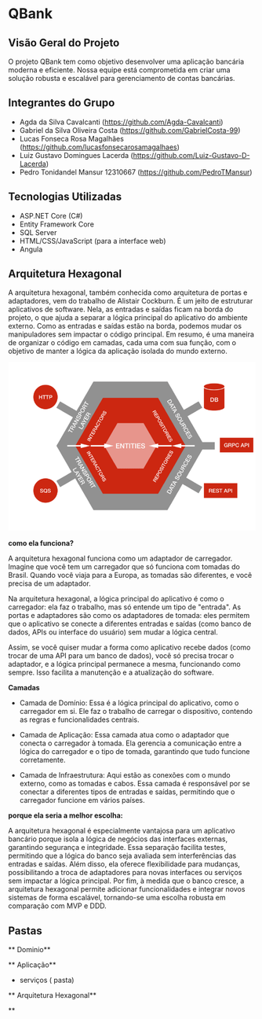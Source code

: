 # QBank

## Visão Geral do Projeto

O projeto QBank tem como objetivo desenvolver uma aplicação bancária moderna e eficiente. Nossa equipe está comprometida em criar uma solução robusta e escalável para gerenciamento de contas bancárias.

## Integrantes do Grupo

- Agda da Silva Cavalcanti (https://github.com/Agda-Cavalcanti)
- Gabriel da Silva Oliveira Costa (https://github.com/GabrielCosta-99)
- Lucas Fonseca Rosa Magalhães (https://github.com/lucasfonsecarosamagalhaes)
- Luiz Gustavo Domingues Lacerda (https://github.com/Luiz-Gustavo-D-Lacerda)
- Pedro Tonidandel Mansur 12310667 (https://github.com/PedroTMansur)

## Tecnologias Utilizadas

- ASP.NET Core (C#)
- Entity Framework Core
- SQL Server
- HTML/CSS/JavaScript (para a interface web)
- Angula 

## Arquitetura Hexagonal 


A arquitetura hexagonal, também conhecida como arquitetura de portas e adaptadores, vem do trabalho de Alistair Cockburn. É um jeito de estruturar aplicativos de software. Nela, as entradas e saídas ficam na borda do projeto, o que ajuda a separar a lógica principal do aplicativo do ambiente externo. Como as entradas e saídas estão na borda, podemos mudar os manipuladores sem impactar o código principal. Em resumo, é uma maneira de organizar o código em camadas, cada uma com sua função, com o objetivo de manter a lógica da aplicação isolada do mundo externo.

![alt text](image-2.png)

**como ela funciona?**

A arquitetura hexagonal funciona como um adaptador de carregador. Imagine que você tem um carregador que só funciona com tomadas do Brasil. Quando você viaja para a Europa, as tomadas são diferentes, e você precisa de um adaptador.

Na arquitetura hexagonal, a lógica principal do aplicativo é como o carregador: ela faz o trabalho, mas só entende um tipo de "entrada". As portas e adaptadores são como os adaptadores de tomada: eles permitem que o aplicativo se conecte a diferentes entradas e saídas (como banco de dados, APIs ou interface do usuário) sem mudar a lógica central.

Assim, se você quiser mudar a forma como aplicativo recebe dados (como trocar de uma API para um banco de dados), você só precisa trocar o adaptador, e a lógica principal permanece a mesma, funcionando como sempre. Isso facilita a manutenção e a atualização do software.

**Camadas**

- Camada de Domínio: Essa é a lógica principal do aplicativo, como o carregador em si. Ele faz o trabalho de carregar o dispositivo, contendo as regras e funcionalidades centrais.

- Camada de Aplicação: Essa camada atua como o adaptador que conecta o carregador à tomada. Ela gerencia a comunicação entre a lógica do carregador e o tipo de tomada, garantindo que tudo funcione corretamente.

- Camada de Infraestrutura: Aqui estão as conexões com o mundo externo, como as tomadas e cabos. Essa camada é responsável por se conectar a diferentes tipos de entradas e saídas, permitindo que o carregador funcione em vários países.

**porque ela seria a melhor escolha:**

A arquitetura hexagonal é especialmente vantajosa para um aplicativo bancário porque isola a lógica de negócios das interfaces externas, garantindo segurança e integridade. Essa separação facilita testes, permitindo que a lógica do banco seja avaliada sem interferências das entradas e saídas. Além disso, ela oferece flexibilidade para mudanças, possibilitando a troca de adaptadores para novas interfaces ou serviços sem impactar a lógica principal. Por fim, à medida que o banco cresce, a arquitetura hexagonal permite adicionar funcionalidades e integrar novos sistemas de forma escalável, tornando-se uma escolha robusta em comparação com MVP e DDD.

## Pastas 

** Dominio**
 
** Aplicação**

- serviços ( pasta)

** Arquitetura Hexagonal**

**